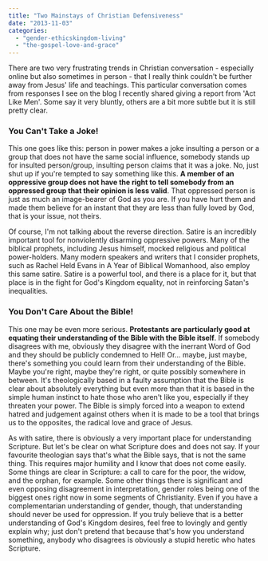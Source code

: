 ```yaml
---
title: "Two Mainstays of Christian Defensiveness"
date: "2013-11-03"
categories: 
  - "gender-ethicskingdom-living"
  - "the-gospel-love-and-grace"
---
```


There are two very frustrating trends in Christian conversation - especially online but also sometimes in person - that I really think couldn't be further away from Jesus' life and teachings. This particular conversation comes from responses I see on the blog I recently shared giving a report from 'Act Like Men'. Some say it very bluntly, others are a bit more subtle but it is still pretty clear.

### You Can't Take a Joke!

This one goes like this: person in power makes a joke insulting a person or a group that does not have the same social influence, somebody stands up for insulted person/group, insulting person claims that it was a joke. No, just shut up if you're tempted to say something like this. **A member of an oppressive group does not have the right to tell somebody from an oppressed group that their opinion is less valid**. That oppressed person is just as much an image-bearer of God as you are. If you have hurt them and made them believe for an instant that they are less than fully loved by God, that is your issue, not theirs.

<!--more-->Of course, I'm not talking about the reverse direction. Satire is an incredibly important tool for nonviolently disarming oppressive powers. Many of the biblical prophets, including Jesus himself, mocked religious and political power-holders. Many modern speakers and writers that I consider prophets, such as Rachel Held Evans in A Year of Biblical Womanhood, also employ this same satire. Satire is a powerful tool, and there is a place for it, but that place is in the fight for God's Kingdom equality, not in reinforcing Satan's inequalities.

### You Don't Care About the Bible!

This one may be even more serious. **Protestants are particularly good at equating their understanding of the Bible with the Bible itself**. If somebody disagrees with me, obviously they disagree with the inerrant Word of God and they should be publicly condemned to Hell! Or... maybe, just maybe, there's something you could learn from their understanding of the Bible. Maybe you're right, maybe they're right, or quite possibly somewhere in between. It's theologically based in a faulty assumption that the Bible is clear about absolutely everything but even more than that it is based in the simple human instinct to hate those who aren't like you, especially if they threaten your power. The Bible is simply forced into a weapon to extend hatred and judgement against others when it is made to be a tool that brings us to the opposites, the radical love and grace of Jesus.

As with satire, there is obviously a very important place for understanding Scripture. But let's be clear on what Scripture does and does not say. If your favourite theologian says that's what the Bible says, that is not the same thing. This requires major humility and I know that does not come easily. Some things are clear in Scripture: a call to care for the poor, the widow, and the orphan, for example. Some other things there is significant and even opposing disagreement in interpretation, gender roles being one of the biggest ones right now in some segments of Christianity. Even if you have a complementarian understanding of gender, though, that understanding should never be used for oppression. If you truly believe that is a better understanding of God's Kingdom desires, feel free to lovingly and gently explain why; just don't pretend that because that's how you understand something, anybody who disagrees is obviously a stupid heretic who hates Scripture.

